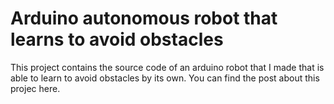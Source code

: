 Arduino autonomous robot that learns to avoid obstacles
==============
This project contains the source code of an arduino robot that I made that is able
to learn to avoid obstacles by its own.
You can find the post about this projec here.
